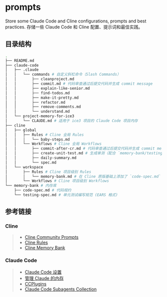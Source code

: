 # prompts

Store some Claude Code and Cline configurations, prompts and best practices.
存储一些 Claude Code 和 Cline 配置、提示词和最佳实践。

## 目录结构

```bash
.
├── README.md
├── claude-code
│   ├── .claude
│   │   └── commands # 自定义斜杠命令（Slash Commands）
│   │       ├── cleanproject.md
│   │       ├── commit.md # 代码审查通过后提交代码并生成 commit message
│   │       ├── explain-like-senior.md
│   │       ├── find-todos.md
│   │       ├── make-it-pretty.md
│   │       ├── refactor.md
│   │       ├── remove-comments.md
│   │       └── understand.md
│   └── project-memory-for-ice3
│       └── CLAUDE.md # 适用于 ice3 项目的 Claude Code 项目内存
├── cline
│   ├── global
│   │   ├── Rules # Cline 全局 Rules
│   │   │   └── baby-steps.md
│   │   └── Workflows # Cline 全局 Workflows
│   │       ├── commit-after-cr.md # 代码审查通过后提交代码并生成 commit message
│   │       ├── create-unit-test.md # 生成单测（配合 `memory-bank/testing-spec.md`）
│   │       ├── daily-summary.md
│   │       └── spec.md
│   └── workspace
│       ├── Rules # Cline 项目级别 Rules
│       │   └── memory-bank.md # 在 Cline 原版基础上添加了 `code-spec.md` 和 `testing-spec.md`
│       └── Workflows # Cline 项目级别 Workflows
└── memory-bank # 内存库
    ├── code-spec.md # 代码规约
    └── testing-spec.md # 单元测试编写规范 (EARS 格式)
```

## 参考链接

### Cline

> - [Cline Community Prompts](https://github.com/cline/prompts)
> - [Cline Rules](https://docs.cline.bot/features/cline-rules)
> - [Cline Memory Bank](https://docs.cline.bot/prompting/cline-memory-bank)

### Claude Code

> - [Claude Code 设置](https://docs.anthropic.com/zh-CN/docs/claude-code/settings)
> - [管理 Claude 的内存](https://docs.anthropic.com/zh-CN/docs/claude-code/memory)
> - [CCPlugins](https://github.com/brennercruvinel/CCPlugins)
> - [Claude Code Subagents Collection](https://github.com/wshobson/agents)
